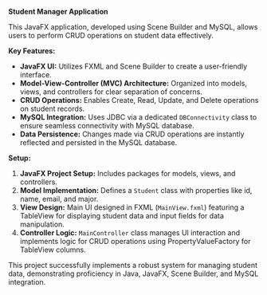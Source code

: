 **Student Manager Application**

This JavaFX application, developed using Scene Builder and MySQL, allows users to perform CRUD operations on student data effectively.

**Key Features:**
- **JavaFX UI:** Utilizes FXML and Scene Builder to create a user-friendly interface.
- **Model-View-Controller (MVC) Architecture:** Organized into models, views, and controllers for clear separation of concerns.
- **CRUD Operations:** Enables Create, Read, Update, and Delete operations on student records.
- **MySQL Integration:** Uses JDBC via a dedicated `DBConnectivity` class to ensure seamless connectivity with MySQL database.
- **Data Persistence:** Changes made via CRUD operations are instantly reflected and persisted in the MySQL database.

**Setup:**
1. **JavaFX Project Setup:** Includes packages for models, views, and controllers.
2. **Model Implementation:** Defines a `Student` class with properties like id, name, email, and major.
3. **View Design:** Main UI designed in FXML (`MainView.fxml`) featuring a TableView for displaying student data and input fields for data manipulation.
4. **Controller Logic:** `MainController` class manages UI interaction and implements logic for CRUD operations using PropertyValueFactory for TableView columns.

This project successfully implements a robust system for managing student data, demonstrating proficiency in Java, JavaFX, Scene Builder, and MySQL integration.
